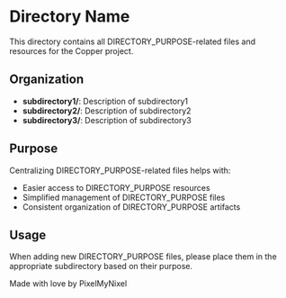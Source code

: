 # Directory Name

This directory contains all DIRECTORY_PURPOSE-related files and resources for the Copper project.

## Organization

- **subdirectory1/**: Description of subdirectory1
- **subdirectory2/**: Description of subdirectory2
- **subdirectory3/**: Description of subdirectory3

## Purpose

Centralizing DIRECTORY_PURPOSE-related files helps with:
- Easier access to DIRECTORY_PURPOSE resources
- Simplified management of DIRECTORY_PURPOSE files
- Consistent organization of DIRECTORY_PURPOSE artifacts

## Usage

When adding new DIRECTORY_PURPOSE files, please place them in the appropriate subdirectory
based on their purpose.

Made with love by PixelMyNixel 